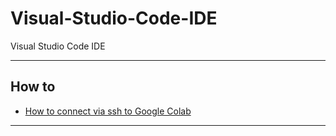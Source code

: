 # Visual-Studio-Code-IDE
Visual Studio Code IDE
***

## How to
- [How to connect via ssh to Google Colab](https://saturncloud.io/blog/visual-studio-code-for-data-science/?utm_source=DS+Weekly&utm_medium=Visual+Studio+Code&utm_campaign=Visual+Studio+Code#connecting-google-colab-remotely-with-vs-code)
***
